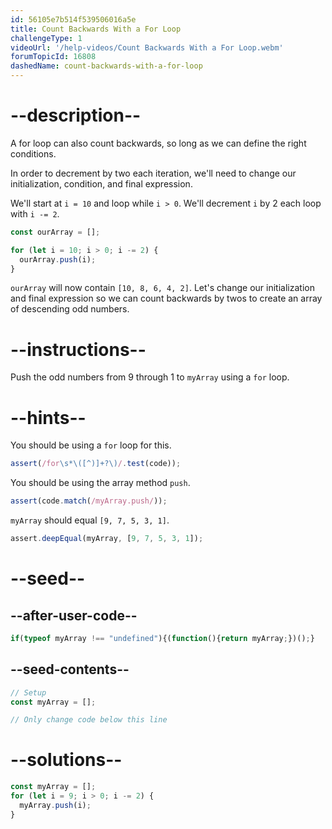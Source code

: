 ```yaml
---
id: 56105e7b514f539506016a5e
title: Count Backwards With a For Loop
challengeType: 1
videoUrl: '/help-videos/Count Backwards With a For Loop.webm'
forumTopicId: 16808
dashedName: count-backwards-with-a-for-loop
---
```


# --description--

A for loop can also count backwards, so long as we can define the right conditions.

In order to decrement by two each iteration, we'll need to change our initialization, condition, and final expression.

We'll start at `i = 10` and loop while `i > 0`. We'll decrement `i` by 2 each loop with `i -= 2`.

```js
const ourArray = [];

for (let i = 10; i > 0; i -= 2) {
  ourArray.push(i);
}
```

`ourArray` will now contain `[10, 8, 6, 4, 2]`. Let's change our initialization and final expression so we can count backwards by twos to create an array of descending odd numbers.

# --instructions--

Push the odd numbers from 9 through 1 to `myArray` using a `for` loop.

# --hints--

You should be using a `for` loop for this.

```js
assert(/for\s*\([^)]+?\)/.test(code));
```

You should be using the array method `push`.

```js
assert(code.match(/myArray.push/));
```

`myArray` should equal `[9, 7, 5, 3, 1]`.

```js
assert.deepEqual(myArray, [9, 7, 5, 3, 1]);
```

# --seed--

## --after-user-code--

```js
if(typeof myArray !== "undefined"){(function(){return myArray;})();}
```

## --seed-contents--

```js
// Setup
const myArray = [];

// Only change code below this line

```

# --solutions--

```js
const myArray = [];
for (let i = 9; i > 0; i -= 2) {
  myArray.push(i);
}
```
